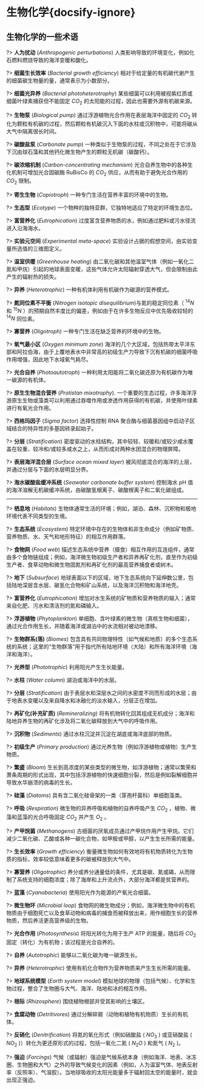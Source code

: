 # 生物化学{docsify-ignore}

## 生物化学的一些术语

?> **人为扰动** (_Anthropogenic perturbations_) 人类影响导致的环境变化，例如化石燃料燃烧导致的海洋变暖和酸化。

?> **细菌生长效率** (_Bacterial growth efficiency_) 相对于给定量的有机碳代谢产生的细菌碳生物量的量，通常表示为小数部分。

?> **细菌光异养** (_Bacterial photoheterotrophy_) 某些细菌可以利用被视紫红质或细菌叶绿素捕获但不能固定 $CO_2$ 的太阳能的过程，因此也需要外源有机碳来源。

?> **生物泵** (_Biological pump_) 通过浮游植物光合作用在表层海洋中固定的 $CO_2$ 转化为颗粒有机碳的过程，然后颗粒有机碳沉入下面的水柱或沉积物中，可能将碳从大气中隔离很长时间。

?> **碳酸盐泵** (_Carbonate pump_) 一种类似于生物泵的过程，不同之处在于它涉及下沉由球石藻和其他钙化微生物产生的颗粒无机碳（碳酸钙）。

?> **碳浓缩机制** (_Carbon-concentrating mechanism_) 光合自养生物中的各种生化机制可增加光合固碳酶 RuBisCo 的 $CO_2$ 供应，从而有助于避免光合作用的 $CO_2$ 限制。

?> **寄生生物** (_Copiotroph_) 一种专门生活在营养丰富的环境中的生物。

?> **生态型** (_Ecotype_) 一个物种的独特亚群，它独特地适应了特定的环境生态位。

?> **富营养化** (_Eutrophication_) 过度富含营养物质的水，例如通过肥料或污水径流进入沿海海水。

?> **实验元空间** (_Experimental meta-space_) 实验设计占据的假想空间，由实验变量所选值的三维图定义。

?> **温室供暖** (_Greenhouse heating_) 由二氧化碳和其他温室气体（例如一氧化二氮和甲烷）引起的地球表面变暖，这些气体允许太阳辐射穿透大气，但会限制由此产生的辐射热的损失。

?> **异养** (_Heterotrophic_) 一种有机体利用有机碳作为碳源的营养模式。

?> **氮同位素不平衡** (_Nitrogen isotopic disequilibrium_)与氮的稳定同位素（ $^{14}N$ 和 $^{15}N$ ）的预期自然丰度比的偏差，例如由于在许多生物反应中优先吸收较轻的 $^{14}N$ 同位素。

?> **寡营养** (_Oligotroph_) 一种专门生活在缺乏营养的环境中的生物。

?> **氧气最小区** (_Oxygen minimum zone_) 海洋的几个大区域，包括热带太平洋东部和阿拉伯海，由于上覆地表水中非常高的初级生产力导致下沉有机碳的细菌呼吸作用增强，因此地下水域氧气耗尽。

?> **光合自养** (_Photoautotroph_) 一种利用太阳能将二氧化碳还原为有机碳作为唯一碳源的有机体。

?> **原生生物混合营养** (_Protistan mixotrophy_). 一个重要的生态过程，许多海洋浮游原生生物或藻类可以利用通过吞噬作用或渗透作用获得的有机碳，并使用叶绿素进行有氧光合作用。

?> **西格玛因子** (_Sigma factor_) 选择性控制 RNA 聚合酶与细菌基因组中启动子区域结合的特异性的多基因转录起始子。

?> **分层** (_Stratification_) 密度驱动的水柱结构，其中较轻、较暖和/或较少咸水覆盖在较重、较冷和/或较多咸水之上，从而形成对两种水团混合的物理屏障。

?> **表层海洋混合层** (_Surface ocean mixed layer_) 被风彻底混合的海洋的上层，并通过分层与下面的水层明显分界。

?> **海水碳酸盐缓冲系统** (_Seawater carbonate buffer system_) 控制海水 pH 值的海洋溶解无机碳缓冲系统，由碳酸氢根离子、碳酸根离子和二氧化碳组成。

---

?> **栖息地** (_Habitats_) 生物体通常生活的环境；例如，湖泊、森林、沉积物和极地环境代表不同类型的生境。

?> **生态系统** (_Ecosystem_) 特定环境中存在的生物体和非生命成分（例如矿物质、营养物质、水、天气和地形特征）的相互作用群落。

?> **食物网** (_Food web_) 描述生态系统中营养（摄食）相互作用的互连组件，通常由多个食物链组成；例如，海洋微生物初级生产者和异养再矿化剂，直至作为初级生产者、食草动物和微生物固氮剂和再矿化剂的最高营养捕食者或树木。

?> **地下** (_Subsurface_) 地球表面以下的区域，地下生态系统向下延伸数公里，包括陆地深层含水层、碳氢化合物和矿山系统，以及海洋沉积物和海洋地壳。

?> **富营养化** (_Eutrophication_) 增加对水生系统的矿物质和营养物质的输入；通常来自化肥、污水和清洁剂的氮和磷输入。

?> **浮游植物** (_Phytoplankton_) 单细胞、含叶绿素的微生物（真核生物和细菌），通过光合作用生长，并随着海洋或湖泊中的水流相对被动地漂移。

?> **生物群系(落)** (_Biomes_) 包含具有共同物理特性（如气候和地质）的多个生态系统的系统；这里的“生物群落”用于指代所有陆地环境（大陆）和所有海洋环境（海洋和海洋）。

?> **光养型** (_Phototrophic_) 利用阳光产生生长能量。

?> **水柱** (_Water column_) 湖泊或海洋中的水层。

?> **分层** (_Stratification_) 由于表层水和深层水之间的水密度不同而形成的水层；由于地表水变暖以及来自降水和冰融化的淡水输入，分层正在增加。

?> **再矿化(补充矿质)** (_Remineralizing_) 将有机物转化回其组成无机成分；海洋和陆地异养生物的再矿化涉及将二氧化碳释放到大气中的呼吸作用。

?> **沉积物** (_Sediments_) 通过水柱沉淀并沉淀在湖底或海洋底部的物质。

?> **初级生产** (_Primary production_) 通过光养生物（例如浮游植物或植物）生产生物质。

?> **繁盛** (_Bloom_) 生长到高浓度的某些类型的微生物，如浮游植物；通常以繁荣和萧条周期的形式出现，其中包括浮游植物的快速细胞分裂，然后是例如裂解细胞并导致水华崩溃的病毒的生长。

?> **硅藻** (_Diatoms_) 具有含二氧化硅骨架的一类（芽孢杆菌科）单细胞藻类。

?> **呼吸** (_Respiration_) 微生物的异养呼吸和植物的自养呼吸产生 $CO_2$ ，植物、微藻和蓝藻的光合呼吸固定 $CO_2$ 并产生 $O_2$ 。

?> **产甲烷菌** (_Methanogens_) 古细菌的厌氧成员通过产甲烷作用产生甲烷。它们减少二氧化碳、乙酸或各种一碳化合物，如甲胺或甲醇，以产生生长所需的能量。

?> **生长效率** (_Growth efficiency_) 衡量微生物如何有效地将有机物质转化为生物质的指标，效率较低意味着更多的碳被释放到大气中。

?> **寡营养** (_Oligotrophic_) 养分或养分通量低的条件，尤其是碳、氮或磷，从而限制了系统支持的细胞浓度；除了海岸和上升流点外，大部分海洋都是贫营养的。

?> **蓝藻** (_Cyanobacteria_) 使用阳光作为能源的产氧光合细菌。

?> **微生物环** (_Microbial loop_) 食物网的微生物成分；例如，海洋微生物中的有机物质由于细胞死亡以及食草动物和病毒的捕食而被释放出来，用作细胞生长的营养物质，然后养活更高营养级的生物。

?> **光合作用** (_Photosynthesis_) 将阳光转化为用于生产 ATP 的能量，随后将 $CO_2$ 固定（转化）为有机物；该过程是光合自养的。

?> **自养** (_Autotrophic_) 能够以二氧化碳为唯一碳源生长。

?> **异养** (_Heterotrophic_) 使用有机化合物作为营养物质来产生生长所需的能量。

?> **地球系统模型** (_Earth system model_) 模拟地球的物理（包括气候）、化学和生物过程，整合了生物圈与大气、海洋、陆地和冰的相互作用。

?> **根际** (_Rhizosphere_) 围绕植物根部并受其影响的土壤区。

?> **食腐动物** (_Detritivores_) 通过分解碎屑（动物和植物有机物质）生长的有机体。

?> **反硝化** (_Denitrification_) 将氮的氧化形式（例如硝酸盐 ( $NO_3$ ) 或亚硝酸盐 ( $NO_2$ )）转化为更还原形式的过程，包括一氧化二氮 ( $N_2O$ ) 和氮气 ( $N_2$ )。

?> **强迫** (_Forcings_) 气候（或辐射）强迫是气候系统本身（例如海洋、地表、冰冻圈、生物圈和大气）之外的导致气候变化的因素（例如，人为温室气体、地表反射率（反照率）、气溶胶）。当地球吸收的太阳光能量多于辐射回太空的能量时，就会出现正强迫。
